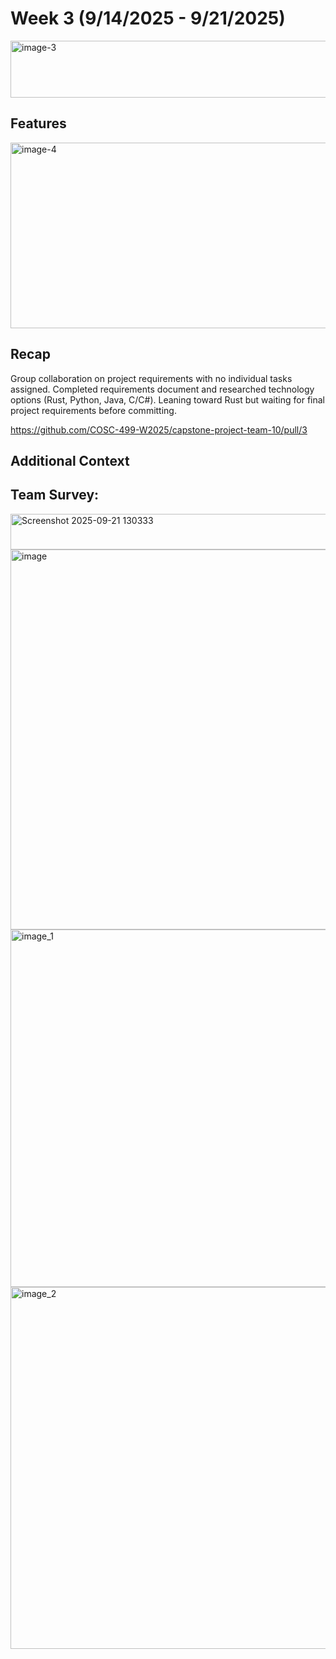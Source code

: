 # Week 3 (9/14/2025 - 9/21/2025)

<img width="783" height="91" alt="image-3" src="https://github.com/user-attachments/assets/7b6057b1-5c78-4d7d-8a50-5f06d4a5b702" />


## Features

<img width="790" height="297" alt="image-4" src="https://github.com/user-attachments/assets/434f45bc-4953-43e6-b2ff-8e6f8ab0d94e" />


## Recap

Group collaboration on project requirements with no individual tasks assigned. Completed requirements document and researched technology options (Rust, Python, Java, C/C#). Leaning toward Rust but waiting for final project requirements before committing.

https://github.com/COSC-499-W2025/capstone-project-team-10/pull/3

## Additional Context
## Team Survey:


<img width="1054" height="57" alt="Screenshot 2025-09-21 130333" src="https://github.com/user-attachments/assets/760e797e-a4e0-4648-925a-528eef3b09e8" />
<img width="1160" height="608" alt="image" src="https://github.com/user-attachments/assets/83870d8f-7e8b-4a0f-b55c-aa95c75c8165" />
<img width="1086" height="572" alt="image_1" src="https://github.com/user-attachments/assets/68e3bece-161b-4714-9d4d-5838c5a53844" />
<img width="1097" height="579" alt="image_2" src="https://github.com/user-attachments/assets/7b2d479f-4cc8-47d7-b7c8-98db56610280" />

